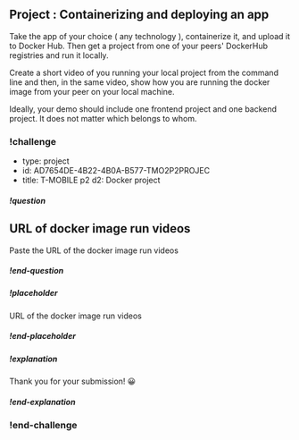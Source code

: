 ## Project : Containerizing and deploying an app 


Take the app of your choice ( any technology ), containerize it, and upload it to Docker Hub. 
Then get a project from one of your peers' DockerHub registries and run it locally. 

Create a short video of you running your local project from the command line and then, in the same video, show how you are running the docker image from your peer on your local machine. 

Ideally, your demo should include one frontend project and one backend project. It does not matter which belongs to whom. 

### !challenge
* type: project
* id: AD7654DE-4B22-4B0A-B577-TMO2P2PROJEC
* title: T-MOBILE p2 d2: Docker project

##### !question
## URL of docker image run videos
Paste the URL of the docker image run videos
##### !end-question

##### !placeholder
URL of the docker image run videos
##### !end-placeholder

##### !explanation
Thank you for your submission! 😀
##### !end-explanation
### !end-challenge







